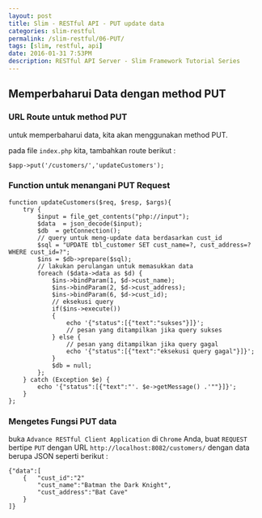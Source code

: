 ```yaml
---
layout: post
title: Slim - RESTful API - PUT update data
categories: slim-restful
permalink: /slim-restful/06-PUT/
tags: [slim, restful, api]
date: 2016-01-31 7:53PM
description: RESTful API Server - Slim Framework Tutorial Series
---
```


## Memperbaharui Data dengan method PUT ##

### URL Route untuk method PUT ###

untuk memperbaharui data, kita akan menggunakan method PUT.

pada file `index.php` kita, tambahkan route berikut :


```
$app->put('/customers/','updateCustomers');
```

### Function untuk menangani PUT Request ###

```
function updateCustomers($req, $resp, $args){
    try {
        $input = file_get_contents("php://input");
        $data  = json_decode($input);
        $db  = getConnection();
        // query untuk meng-update data berdasarkan cust_id
        $sql = "UPDATE tbl_customer SET cust_name=?, cust_address=? WHERE cust_id=?";
        $ins = $db->prepare($sql);
        // lakukan perulangan untuk memasukkan data
        foreach ($data->data as $d) {
            $ins->bindParam(1, $d->cust_name);
            $ins->bindParam(2, $d->cust_address);
            $ins->bindParam(6, $d->cust_id);
            // eksekusi query
            if($ins->execute())
            {
                echo '{"status":[{"text":"sukses"}]}';
                // pesan yang ditampilkan jika query sukses
            } else {
                // pesan yang ditampilkan jika query gagal
                echo '{"status":[{"text":"eksekusi query gagal"}]}';
            }
            $db = null;
        };
    } catch (Exception $e) {
        echo '{"status":[{"text":"'. $e->getMessage() .'""}]}';
    }
};
```

### Mengetes Fungsi PUT data ###

buka `Advance RESTful Client Application` di `Chrome` Anda,
buat `REQUEST` bertipe `PUT` dengan URL `http://localhost:8082/customers/`
dengan data berupa JSON seperti berikut :

```
{"data":[
	{	"cust_id":"2"
		"cust_name":"Batman the Dark Knight",
		"cust_address":"Bat Cave"
	}
]}
```